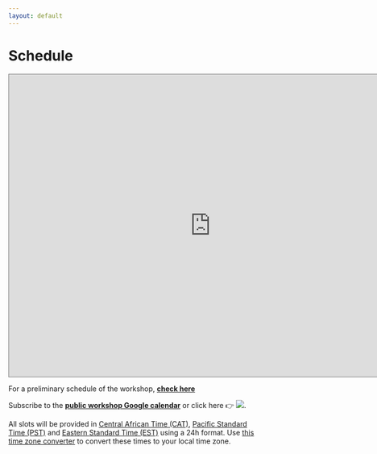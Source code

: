 ```yaml
---
layout: default
---
```



# Schedule


<html>
  <iframe src="https://calendar.google.com/calendar/embed?height=600&wkst=1&bgcolor=%23ffffff&ctz=Africa%2FJohannesburg&src=NGU2ZGZjYjVmZjkyNjMyODg2NWQ0MDUxNGVjMTgyZTE3ODljMzdmYjAyM2JmYjQ1Njg5ZjUzMzdhNzFkNDg3ZEBncm91cC5jYWxlbmRhci5nb29nbGUuY29t&color=%23D81B60" style="border:solid 1px #777" width="800" height="600" frameborder="0" scrolling="no"></iframe>
</html>



For a preliminary schedule of the workshop, [**check here**](https://github.com/WoComtoQC/wocomtoqc.github.io/blob/main/z-calendar%20(Rotated).pdf)
 


Subscribe to the [**public workshop Google calendar**](https://calendar.google.com/calendar/event?action=TEMPLATE&tmeid=MHVyZ3QxaWJuNHBzNmxvbWE1dW4yZGs3YmFfMjAyMzAyMDZUMDcwMDAwWiB5YWV1bHJpY2guZ2FiYUBt&tmsrc=yaeulrich.gaba%40gmail.com&scp=ALL) 
or click here 👉 <a target="_blank" href="https://calendar.google.com/calendar/event?action=TEMPLATE&amp;tmeid=MHVyZ3QxaWJuNHBzNmxvbWE1dW4yZGs3YmFfMjAyMzAyMDZUMDcwMDAwWiB5YWV1bHJpY2guZ2FiYUBt&amp;tmsrc=yaeulrich.gaba%40gmail.com&amp;scp=ALL"><img border="0" src="https://www.google.com/calendar/images/ext/gc_button1_en-GB.gif"></a>. 




All slots will be provided
in [Central African Time (CAT)](https://en.wikipedia.org/wiki/Central_Africa_Time#:~:text=Central%20Africa%20Time%20is%20two,and%20Central%20European%20Summer%20Time.), [Pacific Standard Time (PST)](https://en.wikipedia.org/wiki/Pacific_Time_Zone) and [Eastern Standard Time (EST)](https://en.wikipedia.org/wiki/Eastern_Time_Zone) using a 24h format. Use [this time zone converter](https://www.thetimezoneconverter.com) to convert
these times to your local time zone.






    

